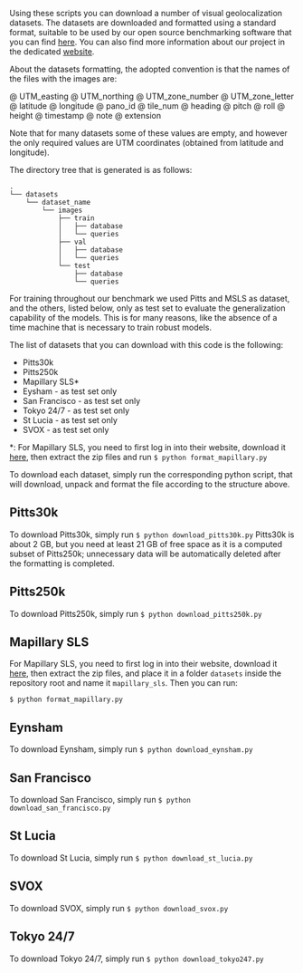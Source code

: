 

Using these scripts you can download a number of visual geolocalization datasets.
The datasets are downloaded and formatted using a standard format, suitable to be used by our open
source benchmarking software that you can find [here](https://github.com/gmberton/benchmarking_vg).
You can also find more information about our project in the dedicated [website](https://deep-vg-bench.herokuapp.com/).

About the datasets formatting, the adopted convention is that the names of the files with the images are:

@ UTM_easting @ UTM_northing @ UTM_zone_number @ UTM_zone_letter @ latitude @ longitude 
    @ pano_id @ tile_num @ heading @ pitch @ roll @ height @ timestamp @ note @ extension

Note that for many datasets some of these values are empty, and however the only required values are
UTM coordinates (obtained from latitude and longitude).

The directory tree that is generated is as follows:
```
.
└── datasets
    └── dataset_name
        └── images
            ├── train
            │   ├── database
            │   └── queries
            ├── val
            │   ├── database
            │   └── queries
            └── test
                ├── database
                └── queries
```

For training throughout our benchmark we used Pitts and MSLS as dataset, and the others, listed below, only as test 
set to evaluate the generalization capability of the models. This is for many reasons, like the absence
 of a time machine that is necessary to train robust models.

The list of datasets that you can download with this code is the following:
- Pitts30k
- Pitts250k
- Mapillary SLS*
- Eysham - as test set only
- San Francisco - as test set only
- Tokyo 24/7 - as test set only
- St Lucia - as test set only
- SVOX - as test set only

*: For Mapillary SLS, you need to first log in into their website, download it [here](https://www.mapillary.com/dataset/places),
 then extract the zip files and run 
 `$ python format_mapillary.py`

To download each dataset, simply run the corresponding python script, that will download,
unpack and format the file according to the structure above.

## Pitts30k

To download Pitts30k, simply run `$ python download_pitts30k.py`
Pitts30k is about 2 GB, but you need at least 21 GB of free space as it is a computed
subset of Pitts250k; unnecessary data will be automatically deleted after the formatting is completed.

## Pitts250k

To download Pitts250k, simply run `$ python download_pitts250k.py`

## Mapillary SLS

For Mapillary SLS, you need to first log in into their website, download it [here](https://www.mapillary.com/dataset/places),
 then extract the zip files, and place it in a folder `datasets` inside the repository root and name it
`mapillary_sls`.
Then you can run:

 `$ python format_mapillary.py`

## Eynsham

To download Eynsham, simply run `$ python download_eynsham.py`

## San Francisco

To download San Francisco, simply run `$ python download_san_francisco.py`


## St Lucia

To download St Lucia, simply run `$ python download_st_lucia.py`

## SVOX

To download SVOX, simply run `$ python download_svox.py`

## Tokyo 24/7

To download Tokyo 24/7, simply run `$ python download_tokyo247.py`
